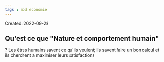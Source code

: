 ```yaml
---
tags : mod economie
---
```

Created: 2022-09-28

## Qu'est ce que "Nature et comportement humain"
?
Les êtres humains savent ce qu'ils veulent; ils savent faire un bon calcul et ils cherchent a maximiser leurs satisfactions
<!--SR:!2023-10-22,45,270-->